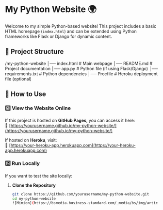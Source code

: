 # My Python Website 🌍

Welcome to my simple Python-based website! This project includes a basic HTML homepage (`index.html`) and can be extended using Python frameworks like Flask or Django for dynamic content.

## 📂 Project Structure

/my-python-website 
│── index.html # Main webpage 
│── README.md # Project documentation 
│── app.py # Python file (if using Flask/Django) 
│── requirements.txt # Python dependencies 
│── Procfile # Heroku deployment file (optional)

## 🚀 How to Use

### 1️⃣ View the Website Online  
If this project is hosted on **GitHub Pages**, you can access it here:  
🔗 [https://yourusername.github.io/my-python-website/](https://yourusername.github.io/my-python-website/)  

If hosted on **Heroku**, visit:  
🔗 [https://your-heroku-app.herokuapp.com](https://your-heroku-app.herokuapp.com)  

### 2️⃣ Run Locally  

If you want to test the site locally:  

1. **Clone the Repository**  
   ```bash
   git clone https://github.com/yourusername/my-python-website.git
   cd my-python-website
   ![Minion](https://bsmedia.business-standard.com/_media/bs/img/article/2023-12/18/full/1702881994-7927.png?im=FeatureCrop,size=(826,465))
